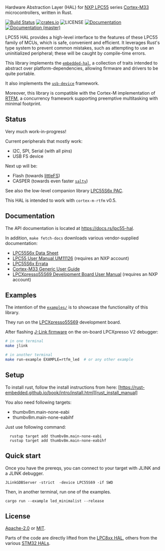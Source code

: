 
Hardware Abstraction Layer (HAL) for [NXP LPC55][nxp-lpc55] series [Cortex-M33][cortex-m33] microcontrollers,
written in Rust.

[![Build Status][build-image]][build-link]
[![crates.io][crates-image]][crates-link]
![LICENSE][license-image]
[![Documentation][docs-image]][docs-link]
[![Documentation (master)][docs-master-image]][docs-master-link]

LPC55 HAL provides a high-level interface to the features of these LPC55 family of MCUs, which is safe,
convenient and efficient. It leverages Rust's type system to prevent common mistakes, such as attempting
to use an uninitialized peripheral; these will be caught by compile-time errors.

This library implements the [`embedded-hal`][embedded-hal], a collection of traits intended to abstract
over platform-dependencies, allowing firmware and drivers to be quite portable.

It also implements the [`usb-device`][usb-device] framework.

Moreover, this library is compatible with the Cortex-M implementation of [RTFM][cortex-m-rtfm],
a concurrency framework supporting preemptive multitasking with minimal footprint.

## Status

Very much work-in-progress!

Current peripherals that mostly work:
- I2C, SPI, Serial (with all pins)
- USB FS device

Next up will be:
- Flash (towards [littleFS][littlefs])
- CASPER (towards even faster [`salty`][salty])

See also the low-level companion library [LPC55S6x PAC][lpc55s6x-pac].

This HAL is intended to work with `cortex-m-rtfm` v0.5.

## Documentation

The API documentation is located at <https://docs.rs/lpc55-hal>.

In addition, `make fetch-docs` downloads various vendor-supplied documentation:

- [LPC55S6x Data Sheet][datasheet]
- [LPC55 User Manual UM11126][usermanual] (requires an NXP account)
- [LPC55S6x Errata][errata]
- [Cortex-M33 Generic User Guide][genericuserguide]
- [LPCXpresso55S69 Development Board User Manual][evkusermanual] (requires an NXP account)

## Examples

The intention of the [`examples/`][examples] is to showcase the functionality of this library.

They run on the [LPCXpresso55S69][lpcxpresso55s69] development board.

After flashing [J-Link firmware][jlink-fw] on the on-board LPCXpresso V2 debugger:

```bash
# in one terminal
make jlink

# in another terminal
make run-example EXAMPLE=rtfm_led  # or any other example
```

## Setup
To install rust, follow the install instructions from here: [https://rust-embedded.github.io/book/intro/install.html][rust_install_manual]

You also need following targets:

- thumbv8m.main-none-eabi
- thumbv8m.main-none-eabihf

Just use following command:

```
  rustup target add thumbv8m.main-none-eabi
  rustup target add thumbv8m.main-none-eabihf
```

## Quick start

Once you have the prereqs, you can connect to your target with JLINK and a JLINK debugger.

```
JLinkGDBServer -strict  -device LPC55S69 -if SWD
```

Then, in another terminal, run one of the examples.

```
cargo run --example led_minimalist --release
```

## License

[Apache-2.0][apache2-link] or [MIT][mit-link].

Parts of the code are directly lifted from the [LPC8xx HAL][lpc8xx-hal], others
from the various [STM32 HALs][stm32-rs].

[//]: # "links"

[nxp-lpc55]: https://www.nxp.com/products/processors-and-microcontrollers/arm-microcontrollers/general-purpose-mcus/lpc5500-cortex-m33:LPC5500_SERIES
[cortex-m33]: https://developer.arm.com/ip-products/processors/cortex-m/cortex-m33
[embedded-hal]: https://lib.rs/embedded-hal
[usb-device]: https://lib.rs/usb-device
[cortex-m-rtfm]: https://lib.rs/cortex-m-rtfm
[lpc55s6x-pac]: https://lib.rs/lpc55s6x-pac
[lpc8xx-hal]: https://github.com/lpc-rs/lpc8xx-hal
[stm32-rs]: https://github.com/stm32-rs
[littlefs]: https://github.com/ARMmbed/littlefs
[salty]: https://github.com/nickray/salty
[examples]: https://github.com/nickray/lpc55-hal/tree/main/examples
[lpcxpresso55s69]: https://www.nxp.com/products/processors-and-microcontrollers/arm-microcontrollers/general-purpose-mcus/lpc5500-cortex-m33/lpcxpresso55s69-development-board:LPC55S69-EVK
[jlink-fw]: https://www.segger.com/products/debug-probes/j-link/models/other-j-links/lpcxpresso-on-board/

[crates-image]: https://img.shields.io/crates/v/lpc55-hal.svg?style=flat-square
[crates-link]: https://crates.io/crates/lpc55-hal
[build-image]: https://img.shields.io/circleci/build/github/nickray/lpc55-hal/main.svg?style=flat-square
[build-link]: https://circleci.com/gh/nickray/lpc55-hal/tree/main
[docs-image]: https://docs.rs/lpc55-hal/badge.svg?style=flat-square
[docs-link]: https://docs.rs/lpc55-hal
[docs-master-image]: https://img.shields.io/badge/docs-master-blue?style=flat-square
[docs-master-link]: https://lpc55-hal.netlify.com

[license-image]: https://img.shields.io/badge/license-Apache2.0%2FMIT-blue.svg??style=flat-square
[apache2-link]: https://spdx.org/licenses/Apache-2.0.html
[mit-link]: https://spdx.org/licenses/MIT.html

[datasheet]: https://www.nxp.com/docs/en/data-sheet/LPC55S6x.pdf
[usermanual]: https://www.nxp.com/webapp/Download?colCode=UM11126
[errata]: https://www.nxp.com/docs/en/errata/ES_LPC55S6x.pdf
[genericuserguide]: https://static.docs.arm.com/100235/0004/arm_cortex_m33_dgug_100235_0004_00_en.pdf
[evkusermanual]: https://www.nxp.com/webapp/Download?colCode=UM11158
[rust_install_manual]: https://rust-embedded.github.io/book/intro/install.html
